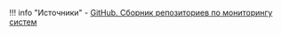 


!!! info "Источники"
     - [GitHub. Сборник репозиториев по мониторингу систем](https://github.com/MonotoringTA)
